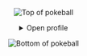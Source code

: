 <div align="center">

![Top of pokeball](https://user-images.githubusercontent.com/44261381/209363264-ac854d3c-2cc2-44c4-928e-8a08d1013f46.png)

<details>
<summary>Open profile</summary>
<br>

<div style="display: flex; justify-content: center; align-items: flex-start; gap: 20px;">
  <div style="flex: 1; min-width: 0;">
    <h3>Hi I'm Eileen 👋</h3>
    <ul>
      <li>☃️ Currently braving the Boston winters.</li>
      <li>🌱 Deeply engaged in the Cloud Native ecosystem.</li>
      <li>🔍 Dedicated to creating scalable and robust systems with Go.</li>
      <li>👾 In my downtime, I enjoy working with C++ on kernel and network programming.</li>
      <li>🤯 Occasionally exploring Node.js and TypeScript in various projects.</li>
      <li>🧑‍🚀 Actively learning and growing with Kubernetes.</li>
      <li>😉 Proud contributor to open-source, including work in GitLab and CNCF's Kyverno & Kubebuilder.</li>
    </ul>
  </div>

  <!-- Omitted GitHub Stats image -->
  <img src="/github-metrics.svg" alt="metrics" style="flex: 1; max-width: 380px; height: auto;" />
  
</div>

</details>

![Bottom of pokeball](https://user-images.githubusercontent.com/44261381/209363271-905d2a5e-8a18-44c0-a450-45dddd4d5036.png)

</div>

<!-- stats
<img src="https://github-readme-stats.vercel.app/api?username=Eileen-Yu&show_icons=true&theme=gotham" alt="Eileen-Yu's GitHub Stats" style="flex: 1; max-width: 350px; height: auto;" />
-->
